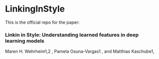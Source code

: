 # LinkingInStyle

This is the official repo for the paper: 
### Linkin in Style: Understanding learned features in deep learning models
Maren H. Wehrheim1,2 , Pamela Osuna-Vargas1 , and Matthias Kaschube1,